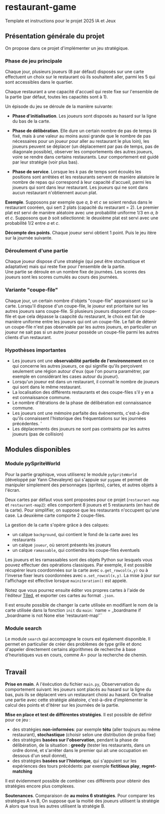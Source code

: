 # restaurant-game
Template et instructions pour le projet 2025 IA et Jeux

## Présentation générale du projet

On propose dans ce projet d'implémenter un jeu stratégique. 

### Phase de jeu principale
Chaque jour, plusieurs joueurs (8 par défaut) disposés sur une carte effectuent un choix sur le restaurant où ils souhaitent aller, parmi les 5 qui sont accessibles dans le quartier. 


Chaque restaurant a une capacité d'accueil qui reste fixe sur l'ensemble de la partie (par défaut, toutes les capacités sont à 1). 

Un épisode du jeu se déroule de la manière suivante: 

* **Phase d'initialisation**. Les joueurs sont disposés au hasard sur la ligne du bas de la carte. 

* **Phase de délibération**. Elle dure un certain nombre de pas de temps ($k$ fixé, mais à une valeur au moins aussi grande que le nombre de pas nécessaires pour un joueur pour aller au restaurant le plus loin), les joueurs peuvent se déplacer (un déplacement par pas de temps, pas de diagonale possible), observer les comportements des autres joueurs, voire se rendre dans certains restaurants. Leur comportement est guidé par leur stratégie (voir plus bas). 

* **Phase de service**. Lorsque les $k$ pas de temps sont écoulés les positions sont arrêtées et les restaurants servent de manière aléatoire le nombre de repas qui correspond à leur capacité d'accueil, parmi les joueurs qui sont dans leur restaurant. Les joueurs qui ne sont dans aucun restaurant n'obtiennent aucun plat. 

**Exemple**. Supposons par exemple que $a$, $b$ et $c$ se soient rendus dans le restaurant cooréen, qui sert 2 plats (capacité du restaurant = 2). Le premier plat est servi de manière aléatoire avec une probabilité uniforme 1/3 en $a$, $b$ et $c$. Supposons que $b$ soit sélectionné: le deuxième plat est servi avec une probabilité 1/2 entre $a$ et $c$. 

**Décompte des points**. Chaque joueur servi obtient 1 point. Puis le jeu itère sur la journée suivante. 


### Déroulement d'une partie 
Chaque joueur dispose d'une stratégie (qui peut être stochastique et adaptative) mais qui reste fixe pour l'ensemble de la partie.  
Une partie se déroule en un nombre fixe de journées. Les scores des joueurs sont les scores cumulés au cours des journées. 

### Variante "coupe-file" 

Chaque jour, un certain nombre d'objets "coupe-file" apparaissent sur la carte. Lorsqu'il dispose d'un coupe-file, le joueur est prioritaire sur les autres joueurs sans coupe-file. Si plusieurs joueurs disposent d'un coupe-file et que cela dépasse la caapcité du restaurant, le choix est fait de manière uniforme entre les joueurs qui ont un coupe-file. 
Le fait de détenir un coupe-file n'est pas observable par les autres joueurs, en particulier un joueur ne sait pas si un autre joueur possède un coupe-file parmi les autres clients d'un restaurant. 


### Hypothèses importantes 
* Les joueurs ont une **observabilité partielle de l'environnement** en ce qui concerne les autres joueurs, ce qui signifie qu'ils perçoivent seulement une région autour d'eux (que l'on pourra paramétrer, par exemple en considérant les cases autour du joueur). 
* Lorsqu'un joueur est dans un restaurant, il connait le nombre de joueurs qui sont dans le même restaurant. 
* La localisation des différents restaurants et des coupe-files s'il y en a est connaissance commune.   
* Le nombre d'itérations de la phase de délibération est connaissance commune. 
* Les joueurs ont une mémoire parfaite des évènements, c'est-à-dire qu'ils connaissent l'historique des fréquentations sur les journées précédentes.  '
* Les déplacements des joueurs ne sont pas contraints par les autres joueurs (pas de collision)




## Modules disponibles

### Module pySpriteWorld

Pour la partie graphique, vous utiliserez le module `pySpriteWorld` (développé par Yann Chevaleyre) qui s'appuie sur `pygame` et permet de manipuler simplement des personnages (sprites), cartes, et autres objets à l'écran.

Deux cartes par défaut vous sont proposées pour ce projet (`restaurant-map` et `restaurant-map2`): elles comportent 8 joueurs et 5 restaurants (en haut de la carte). Pour simplifier, on suppose que les restaurants n'occupent qu'une case. La deuxième carte comporte 2 coupe-files. 

La gestion de la carte s'opère grâce à des calques:
* un calque `background`, qui contient le fond de la carte avec les restaurants
* un calque `joueur`, où seront présents les joueurs
* un calque `ramassable`, qui contiendra les coupe-files éventuels


Les joueurs et les ramassables sont des objets Python sur lesquels vous pouvez effectuer des opérations classiques.
Par exemple, il est possible récupérer leurs coordonnées sur la carte avec `o.get_rowcol(x,y)` ou à l'inverse fixer leurs coordonnées avec `o.set_rowcol(x,y)`.
La mise à jour sur l'affichage est effective lorsque `mainiteration()` est appelé.


Notez que vous pourrez ensuite éditer vos propres cartes à l'aide de l'éditeur [Tiled](https://www.mapeditor.org/), et exporter ces cartes au format `.json`. 

Il est ensuite possible de changer la carte utilisée en modifiant le nom de la carte utilisée dans la fonction `init` du `main`:
`name = _boardname if _boardname is not None else 'restaurant-map'``

### Module search

Le module `search` qui accompagne le cours est également disponible. Il permet en particulier de créer des problèmes de type grille et donc d'appeler directement certains algorithmes de recherche à base d'heuristiques vus en cours, comme A:star: pour la recherche de chemin.

## Travail 

**Prise en main**. A l'éxécution du fichier `main.py`, Observervation du comportement suivant: les joueurs sont placés au hasard sur la ligne du bas, puis ils se déplacent vers un restaurant choisi au hasard. On finalise une partie avec cette stratégie aléatoire, c'est-à-dire d'implémenter le calcul des points et d'itérer sur les journées de la partie.

**Mise en place et test de différentes stratégies**. Il est possible de définir pour ce jeu : 
* des stratégies **non-informées**: par exemple **tétu** (aller toujours au même restaurant), **stochastique** (choisir selon une distribution de proba fixe)
* des stratégies **basées sur l'observation**, pendant la phase de délibération, de la situation : **greedy** (tester les restaurants, dans un ordre donné, et s'arrêter dans le premier qui ait une occupation en dessous d'un seuil donné),
* des stratégies **basées sur l'historique**, qui s'appuient sur les expériences des tours précédents: par exemple **fictitious play**, **regret-matching**

Il est évidemment possible de combiner ces différents pour obtenir des stratégies encore plus complexes. 

**Soutenances**. Comparaison de **au moins 6 stratégies**. Pour comparer les stratégies A vs B, On suppose que la moitié des joueurs utilisent la stratégie A alors que tous les autres utilisent la stratégie B.

